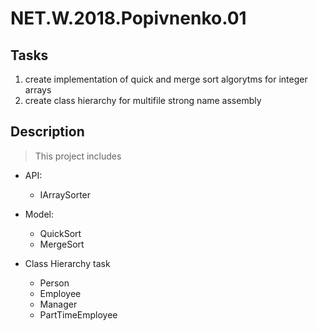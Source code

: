 # NET.W.2018.Popivnenko.01

## Tasks

1) create implementation of quick and merge sort algorytms for integer arrays
2) create class hierarchy for multifile strong name assembly


## Description

> This project includes
* API:
	* IArraySorter

* Model:
	* QuickSort
    * MergeSort

* Class Hierarchy task
	* Person
    * Employee
    * Manager
    * PartTimeEmployee
